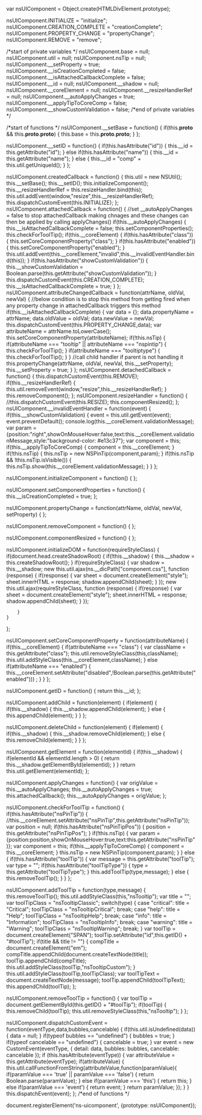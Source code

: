 var nsUIComponent = Object.create(HTMLDivElement.prototype);

nsUIComponent.INITIALIZE = "initialize";
nsUIComponent.CREATION_COMPLETE = "creationComplete";
nsUIComponent.PROPERTY_CHANGE = "propertyChange";
nsUIComponent.REMOVE = "remove";

/*start of private variables */
nsUIComponent.base = null;
nsUIComponent.util = null;
nsUIComponent.nsTip = null;
nsUIComponent.__setProperty = true; 
nsUIComponent.__isCreationCompleted = false;
nsUIComponent.__isAttachedCallbackComplete = false;
nsUIComponent.__id = null;
nsUIComponent.__shadow = null;
nsUIComponent.__coreElement = null;
nsUIComponent.__resizeHandlerRef = null;
nsUIComponent.__autoApplyChanges = true;
nsUIComponent.__applyTipToCoreComp = false;
nsUIComponent.__showCustomValidation = false;
/*end of private variables */

/*start of functions */
nsUIComponent.__setBase = function() 
{
	if(this.__proto__ && this.__proto__.__proto__)
	{
		this.base = this.__proto__.__proto__;
	}
};

nsUIComponent.__setID = function()
{
	if(this.hasAttribute("id"))
	{
		this.__id = this.getAttribute("id");
	}
	else if(this.hasAttribute("name"))
	{
		this.__id = this.getAttribute("name");
	}
	else
	{
		this.__id = "comp" + this.util.getUniqueId();
	}
};

nsUIComponent.createdCallback = function() 
{
	this.util = new NSUtil();
	this.__setBase();
	this.__setID();
	this.initializeComponent();
	this.__resizeHandlerRef = this.resizeHandler.bind(this);
	this.util.addEvent(window,"resize",this.__resizeHandlerRef);
	this.dispatchCustomEvent(this.INITIALIZE);
};
nsUIComponent.attachedCallback = function()
{
	//set __autoApplyChanges = false to stop attachedCallback making chnages and these changes can then be applied by calling applyChanges()
	if(this.__autoApplyChanges)
	{
		this.__isAttachedCallbackComplete = false;
		this.setComponentProperties();
		this.checkForToolTip();
		if(this.__coreElement)
		{
			if(this.hasAttribute("class")) 
			{
				this.setCoreComponentProperty("class");
			}
			if(this.hasAttribute("enabled"))
			{
				this.setCoreComponentProperty("enabled");
			}
			this.util.addEvent(this.__coreElement,"invalid",this.__invalidEventHandler.bind(this));
		}
		if(this.hasAttribute("showCustomValidation")) 
		{
			this.__showCustomValidation = Boolean.parse(this.getAttribute("showCustomValidation"));
		}
		this.dispatchCustomEvent(this.CREATION_COMPLETE);
		this.__isAttachedCallbackComplete = true;
	}
};
nsUIComponent.attributeChangedCallback = function(attrName, oldVal, newVal)
{
	//below condition is to stop this method from getting fired when any property change in attachedCallback triggers this method
	if(this.__isAttachedCallbackComplete)
	{
		var data = {};
		data.propertyName = attrName;
		data.oldValue = oldVal;
		data.newValue = newVal;
		this.dispatchCustomEvent(this.PROPERTY_CHANGE,data);
		var attributeName = attrName.toLowerCase();
		this.setCoreComponentProperty(attributeName);
		if(!this.nsTip)
		{
			if(attributeName === "tooltip" || attributeName === "nspintip")
			{
				this.checkForToolTip();
			}
			if(attributeName === "tooltiptype")
			{
				this.checkForToolTip();
			}
		}
		//call child handler if parent is not handling it
		this.propertyChange(attrName, oldVal, newVal, this.__setProperty);
		this.__setProperty = true;
	}
};
nsUIComponent.detachedCallback = function()
{
	this.dispatchCustomEvent(this.REMOVE);
	if(this.__resizeHandlerRef)
	{
		this.util.removeEvent(window,"resize",this.__resizeHandlerRef);
	}
	this.removeComponent();
};
nsUIComponent.resizeHandler = function() 
{
	//this.dispatchCustomEvent(this.RESIZE);
	this.componentResized();
};
nsUIComponent.__invalidEventHandler = function(event)
{
	if(this.__showCustomValidation)
	{
		event = this.util.getEvent(event);
		event.preventDefault();
		console.log(this.__coreElement.validationMessage);
		var param = {position:"right",showOnMouseHover:false,text:this.__coreElement.validationMessage,style:"background-color: #e13c37"};
		var component = this;
		if(this.__applyTipToCoreComp)
		{
			component = this.__coreElement;
		}
		if(!this.nsTip)
		{
			this.nsTip = new NSPinTip(component,param);
		}
		if(this.nsTip && !this.nsTip.isVisible())
		{
			this.nsTip.show(this.__coreElement.validationMessage);
		}
	}
};

nsUIComponent.initializeComponent = function() 
{
};

nsUIComponent.setComponentProperties = function() 
{
	this.__isCreationCompleted = true;
};

nsUIComponent.propertyChange = function(attrName, oldVal, newVal, setProperty) 
{
};

nsUIComponent.removeComponent = function() 
{
};

nsUIComponent.componentResized = function() 
{
};

nsUIComponent.initializeDOM = function(requireStyleClass)
{
	if(document.head.createShadowRoot) 
	{
	    if(!this.__shadow)
	    {
	    	this.__shadow = this.createShadowRoot();
	    }
	    if(requireStyleClass)
	    {
	    	var shadow = this.__shadow;
	    	new this.util.ajax(ns.__dicPath["component.css"], function (response) {
	    		if(response)
	    		{
	    			var sheet = document.createElement("style");
			    	sheet.innerHTML = response;
			    	shadow.appendChild(sheet);
	    		}
		    });
	    	new this.util.ajax(requireStyleClass, function (response) {
	    		if(response)
	    		{
	    			var sheet = document.createElement("style");
			    	sheet.innerHTML = response;
			    	shadow.appendChild(sheet);
	    		}
		    });
	    	
	    }
	}
};

nsUIComponent.setCoreComponentProperty = function(attributeName)
{
	if(this.__coreElement)
	{
		if(attributeName === "class")
		{
			var className = this.getAttribute("class");
			this.util.removeStyleClass(this,className);
			this.util.addStyleClass(this.__coreElement,className);
		}
		else if(attributeName === "enabled")
		{
			this.__coreElement.setAttribute("disabled",!Boolean.parse(this.getAttribute("enabled"))) ;
		}
	}
};

nsUIComponent.getID = function() 
{
	return this.__id;
};

nsUIComponent.addChild = function(element)
{
	if(element)
	{
	    if(this.__shadow)
	    {
	    	 this.__shadow.appendChild(element);
	    }
		else 
		{
		    this.appendChild(element);
		}
	}
};

nsUIComponent.deleteChild = function(element)
{
	if(element)
	{
	    if(this.__shadow)
	    {
	    	 this.__shadow.removeChild(element);
	    }
		else 
		{
		    this.removeChild(element);
		}
	}
};

nsUIComponent.getElement = function(elementId)
{
	if(this.__shadow) 
	{
		if(elementId && elementId.length > 0)
		{
			return this.__shadow.getElementById(elementId);
		}
	} 
    return this.util.getElement(elementId);
};

nsUIComponent.applyChanges = function()
{
	var origValue = this.__autoApplyChanges;
	this.__autoApplyChanges = true;
	this.attachedCallback();
	this.__autoApplyChanges = origValue;
};

nsUIComponent.checkForToolTip = function() 
{
	if(this.hasAttribute("nsPinTip"))
	{
		//this.__coreElement.setAttribute("nsPinTip",this.getAttribute("nsPinTip"));
		var position = null;
		if(this.hasAttribute("nsPinTipPos"))
		{
			position = this.getAttribute("nsPinTipPos");
		}
		if(!this.nsTip)
		{
			var param = {position:position,showOnMouseHover:true,text:this.getAttribute("nsPinTip")};
			var component = this;
			if(this.__applyTipToCoreComp)
			{
				component = this.__coreElement;
			}
			this.nsTip = new NSPinTip(component,param);
		}
	}
	else
	{
		if(this.hasAttribute("toolTip"))
		{
			var message = this.getAttribute("toolTip");
			var type = "";
			if(this.hasAttribute("toolTipType"))
			{
				type = this.getAttribute("toolTipType");
			}
			this.addToolTip(type,message);
		}
		else
		{
			this.removeToolTip();
		}
	}
};

nsUIComponent.addToolTip = function(type,message) 
{
	this.removeToolTip();
	this.util.addStyleClass(this,"nsTooltip");
	var title = "";
	var toolTipClass = "nsTooltipClassic";
	switch(type)
	{
		case "critical":
			title = "Critical";
			toolTipClass = "nsTooltipCritical";
		break;
		case "help":
			title = "Help";
			toolTipClass = "nsTooltipHelp";
		break;
		case "info":
			title = "Information";
			toolTipClass = "nsTooltipInfo";
		break;
		case "warning":
			title = "Warning";
			toolTipClass = "nsTooltipWarning";
		break;
	}
	var toolTip = document.createElement("SPAN");
	toolTip.setAttribute("id",this.getID() + "#toolTip");
	if(title && title != "")
	{
		compTitle = document.createElement("em");
		compTitle.appendChild(document.createTextNode(title));
		toolTip.appendChild(compTitle);
		this.util.addStyleClass(toolTip,"nsTooltipCustom");
	}
	this.util.addStyleClass(toolTip,toolTipClass);
	var toolTipText = document.createTextNode(message);
	toolTip.appendChild(toolTipText);
	this.appendChild(toolTip);
};

nsUIComponent.removeToolTip = function()
{
	var toolTip = document.getElementById(this.getID() + "#toolTip");
	if(toolTip)
	{
		this.removeChild(toolTip);
		this.util.removeStyleClass(this,"nsTooltip");
	}
};

nsUIComponent.dispatchCustomEvent = function(eventType,data,bubbles,cancelable) 
{
	if(this.util.isUndefined(data))
	{
		data = null;
	}
	if(typeof bubbles == "undefined")
	{
		bubbles = true;
	}
	if(typeof cancelable == "undefined")
	{
		cancelable = true;
	}
	var event = new CustomEvent(eventType, 
	{
		detail: data,
		bubbles: bubbles,
		cancelable: cancelable
	});
	if (this.hasAttribute(eventType)) 
	{
		var attributeValue = this.getAttribute(eventType);
		if(attributeValue)
		{
			this.util.callFunctionFromString(attributeValue,function(paramValue){
				if(paramValue === 'true' || paramValue === 'false')
				{
					return Boolean.parse(paramValue);
				}
				else if(paramValue === 'this')
				{
					return this;
				}
				else if(paramValue === 'event')
				{
					return event;
				}
				return paramValue;
			});
		}
	}
	this.dispatchEvent(event);
};
/*end of functions */

document.registerElement('ns-uicomponent', {prototype: nsUIComponent});
